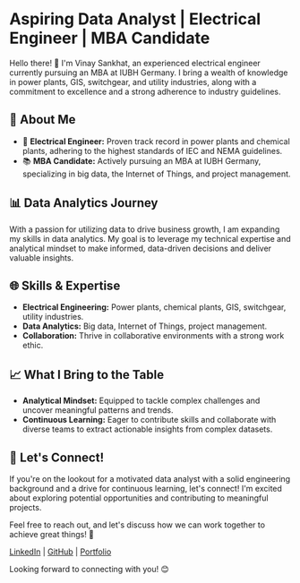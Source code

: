# Aspiring Data Analyst | Electrical Engineer | MBA Candidate

Hello there! 👋 I'm Vinay Sankhat, an experienced electrical engineer currently pursuing an MBA at IUBH Germany. I bring a wealth of knowledge in power plants, GIS, switchgear, and utility industries, along with a commitment to excellence and a strong adherence to industry guidelines.

## 🚀 About Me

- 🔧 **Electrical Engineer:** Proven track record in power plants and chemical plants, adhering to the highest standards of IEC and NEMA guidelines.
- 📚 **MBA Candidate:** Actively pursuing an MBA at IUBH Germany, specializing in big data, the Internet of Things, and project management.

## 📊 Data Analytics Journey

With a passion for utilizing data to drive business growth, I am expanding my skills in data analytics. My goal is to leverage my technical expertise and analytical mindset to make informed, data-driven decisions and deliver valuable insights.

## 🌐 Skills & Expertise

- **Electrical Engineering:** Power plants, chemical plants, GIS, switchgear, utility industries.
- **Data Analytics:** Big data, Internet of Things, project management.
- **Collaboration:** Thrive in collaborative environments with a strong work ethic.

## 📈 What I Bring to the Table

- **Analytical Mindset:** Equipped to tackle complex challenges and uncover meaningful patterns and trends.
- **Continuous Learning:** Eager to contribute skills and collaborate with diverse teams to extract actionable insights from complex datasets.

## 🤝 Let's Connect!

If you're on the lookout for a motivated data analyst with a solid engineering background and a drive for continuous learning, let's connect! I'm excited about exploring potential opportunities and contributing to meaningful projects.

Feel free to reach out, and let's discuss how we can work together to achieve great things! 🌟

[LinkedIn](https://www.linkedin.com/in/yourlinkedinprofile) | [GitHub](https://github.com/yourgithubprofile) | [Portfolio](https://yourportfolio.com)

Looking forward to connecting with you! 😊
